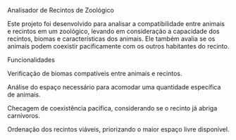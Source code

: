 Analisador de Recintos de Zoológico

Este projeto foi desenvolvido para analisar a compatibilidade entre animais e recintos em um zoológico, levando em consideração a capacidade dos recintos, biomas e características dos animais. Ele também avalia se os animais podem coexistir pacificamente com os outros habitantes do recinto.

Funcionalidades

Verificação de biomas compatíveis entre animais e recintos.

Análise do espaço necessário para acomodar uma quantidade específica de animais.

Checagem de coexistência pacífica, considerando se o recinto já abriga carnívoros.

Ordenação dos recintos viáveis, priorizando o maior espaço livre disponível.